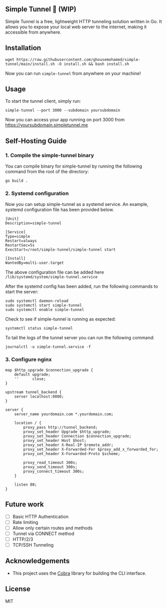 ## Simple Tunnel 🤖 (WIP)

Simple Tunnel is a free, lightweight HTTP tunneling solution written in Go. It allows you to expose your local web server to the internet, making it accessible from anywhere.

## Installation

```
wget https://raw.githubusercontent.com/ghousemohamed/simple-tunnel/main/install.sh -O install.sh && bash install.sh
```

Now you can run `simple-tunnel` from anywhere on your machine!

## Usage

To start the tunnel client, simply run:

```
simple-tunnel --port 3000 --subdomain yoursubdomain
```

Now you can access your app running on port 3000 from https://yoursubdomain.simpletunnel.me

## Self-Hosting Guide

### 1. Compile the simple-tunnel binary

You can compile binary for simple-tunnel by running the following command from the root of the directory:

```
go build .
```

### 2. Systemd configuration

Now you can setup simple-tunnel as a systemd service. An example, systemd configuration file has been provided below.

```
[Unit]
Description=simple-tunnel

[Service]
Type=simple
Restart=always
RestartSec=5s
ExecStart=/root/simple-tunnel/simple-tunnel start

[Install]
WantedBy=multi-user.target
```

The above configuration file can be added here `/lib/systemd/system/simple-tunnel.service`

After the systemd config has been added, run the following commands to start the server:

```
sudo systemctl daemon-reload
sudo systemctl start simple-tunnel
sudo systemctl enable simple-tunnel
```

Check to see if simple-tunnel is running as expected:

```
systemctl status simple-tunnel
```

To tail the logs of the tunnel server you can run the following command:

```
journalctl -u simple-tunnel.service -f
```

### 3. Configure nginx

```
map $http_upgrade $connection_upgrade {
    default upgrade;
    ''      close;
}

upstream tunnel_backend {
    server localhost:8080;
}

server {
    server_name yourdomain.com *.yourdomain.com;

    location / {
        proxy_pass http://tunnel_backend;
        proxy_set_header Upgrade $http_upgrade;
        proxy_set_header Connection $connection_upgrade;
        proxy_set_header Host $host;
        proxy_set_header X-Real-IP $remote_addr;
        proxy_set_header X-Forwarded-For $proxy_add_x_forwarded_for;
        proxy_set_header X-Forwarded-Proto $scheme;

        proxy_read_timeout 300s;
        proxy_send_timeout 300s;
        proxy_connect_timeout 300s;
    }

    listen 80;
}
```

## Future work

- [ ] Basic HTTP Authentication
- [ ] Rate limiting
- [ ] Allow only certain routes and methods
- [ ] Tunnel via CONNECT method
- [ ] HTTP/2/3
- [ ] TCP/SSH Tunneling

## Acknowledgements

- This project uses the [Cobra](https://github.com/spf13/cobra) library for building the CLI interface.

## License

MIT